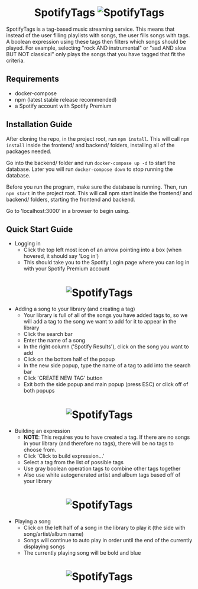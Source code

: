 <h1 align="center">
    SpotifyTags
    <img src="https://drive.google.com/uc?export=view&id=1QvrWXQcThh3hZQ9U057ttBaap-23wgKA" alt="SpotifyTags">
</h1>

SpotifyTags is a tag-based music streaming service. This means that instead of the user filling playlists with songs, the user fills songs with tags. A boolean expression using these tags then filters which songs should be played. For example, selecting "rock AND instrumental" or "sad AND slow BUT NOT classical" only plays the songs that you have tagged that fit the criteria.

Requirements
------------

* docker-compose
* npm (latest stable release recommended)
* a Spotify account with Spotify Premium

Installation Guide
------------------

After cloning the repo, in the project root, run `npm install`. This will call `npm install` inside the frontend/ and backend/ folders, installing all of the packages needed.

Go into the backend/ folder and run `docker-compose up -d` to start the database. Later you will run `docker-compose down` to stop running the database.

Before you run the program, make sure the database is running. Then, run `npm start` in the project root. This will call npm start inside the frontend/ and backend/ folders, starting the frontend and backend.

Go to 'localhost:3000' in a browser to begin using.

Quick Start Guide
-----------------

* Logging in
    - Click the top left most icon of an arrow pointing into a box (when hovered, it should say 'Log in')
    - This should take you to the Spotify Login page where you can log in with your Spotify Premium account

<h1 align="center">
    <img src="https://drive.google.com/uc?export=view&id=16-mVX121NZdOglbspgB5x-56W-N1mt8H" alt="SpotifyTags">
</h1>

* Adding a song to your library (and creating a tag)
    - Your library is full of all of the songs you have added tags to, so we will add a tag to the song we want to add for it to appear in the library
    - Click the search bar
    - Enter the name of a song
    - In the right column ('Spotify Results'), click on the song you want to add
    - Click on the bottom half of the popup
    - In the new side popup, type the name of a tag to add into the search bar
    - Click 'CREATE NEW TAG' button
    - Exit both the side popup and main popup (press ESC) or click off of both popups

<h1 align="center">
    <img src="https://drive.google.com/uc?export=view&id=1wQbHwsbu-7rlTVZjPLRQqpCVTE5Um3CF" alt="SpotifyTags">
</h1>

* Building an expression
    - **NOTE**: This requires you to have created a tag. If there are no songs in your library (and therefore no tags), there will be no tags to choose from.
    - Click 'Click to build expression...'
    - Select a tag from the list of possible tags
    - Use gray boolean operation tags to combine other tags together
    - Also use white autogenerated artist and album tags based off of your library 

<h1 align="center">
    <img src="https://drive.google.com/uc?export=view&id=1iHUEWNAABchuovn67GWLey_c4-AnaOG8" alt="SpotifyTags">
</h1>

* Playing a song
    - Click on the left half of a song in the library to play it (the side with song/artist/album name)
    - Songs will continue to auto play in order until the end of the currently displaying songs
    - The currently playing song will be bold and blue

<h1 align="center">
    <img src="https://drive.google.com/uc?export=view&id=1TXIJ7eJXeDm8vS6_kKdK8959QcxvxKNr" alt="SpotifyTags">
</h1>
